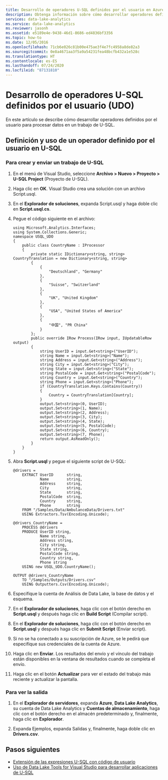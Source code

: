 ```yaml
---
title: Desarrollo de operadores U-SQL definidos por el usuario en Azure Data Lake Analytics
description: Obtenga información sobre cómo desarrollar operadores definidos por el usuario para usarse y volverse a usar en trabajos de Azure Data Lake Analytics.
services: data-lake-analytics
ms.service: data-lake-analytics
ms.reviewer: jasonh
ms.assetid: e5189e4e-9438-46d1-8686-ed4836bf3356
ms.topic: how-to
ms.date: 12/05/2016
ms.openlocfilehash: 71cb6e026c81b00e475ae3f4e7fc4958a8de82a3
ms.sourcegitcommit: 0e8a4671aa3f5a9a54231fea48bcfb432a1e528c
ms.translationtype: HT
ms.contentlocale: es-ES
ms.lasthandoff: 07/24/2020
ms.locfileid: "87131810"
---
```

# <a name="develop-u-sql-user-defined-operators-udos"></a>Desarrollo de operadores U-SQL definidos por el usuario (UDO)
En este artículo se describe cómo desarrollar operadores definidos por el usuario para procesar datos en un trabajo de U-SQL.

## <a name="define-and-use-a-user-defined-operator-in-u-sql"></a>Definición y uso de un operador definido por el usuario en U-SQL

### <a name="to-create-and-submit-a-u-sql-job"></a>Para crear y enviar un trabajo de U-SQL

1. En el menú de Visual Studio, seleccione **Archivo > Nuevo > Proyecto > U-SQL Project** (Proyecto de U-SQL).
2. Haga clic en **OK**. Visual Studio crea una solución con un archivo Script.usql.
3. En el **Explorador de soluciones**, expanda Script.usql y haga doble clic en **Script.usql.cs**.
4. Pegue el código siguiente en el archivo:

   ```usql
   using Microsoft.Analytics.Interfaces;
   using System.Collections.Generic;
   namespace USQL_UDO
   {
       public class CountryName : IProcessor
       {
           private static IDictionary<string, string> CountryTranslation = new Dictionary<string, string>
           {
               {
                   "Deutschland", "Germany"
               },
               {
                   "Suisse", "Switzerland"
               },
               {
                   "UK", "United Kingdom"
               },
               {
                   "USA", "United States of America"
               },
               {
                   "中国", "PR China"
               }
           };
           public override IRow Process(IRow input, IUpdatableRow output)
           {
               string UserID = input.Get<string>("UserID");
               string Name = input.Get<string>("Name");
               string Address = input.Get<string>("Address");
               string City = input.Get<string>("City");
               string State = input.Get<string>("State");
               string PostalCode = input.Get<string>("PostalCode");
               string Country = input.Get<string>("Country");
               string Phone = input.Get<string>("Phone");
               if (CountryTranslation.Keys.Contains(Country))
               {
                   Country = CountryTranslation[Country];
               }
               output.Set<string>(0, UserID);
               output.Set<string>(1, Name);
               output.Set<string>(2, Address);
               output.Set<string>(3, City);
               output.Set<string>(4, State);
               output.Set<string>(5, PostalCode);
               output.Set<string>(6, Country);
               output.Set<string>(7, Phone);
               return output.AsReadOnly();
           }
       }
   }
   ```

5. Abra **Script.usql** y pegue el siguiente script de U-SQL:

   ```usql
   @drivers =
       EXTRACT UserID      string,
               Name        string,
               Address     string,
               City        string,
               State       string,
               PostalCode  string,
               Country     string,
               Phone       string
       FROM "/Samples/Data/AmbulanceData/Drivers.txt"
       USING Extractors.Tsv(Encoding.Unicode);

   @drivers_CountryName =
       PROCESS @drivers
       PRODUCE UserID string,
               Name string,
               Address string,
               City string,
               State string,
               PostalCode string,
               Country string,
               Phone string
       USING new USQL_UDO.CountryName();

   OUTPUT @drivers_CountryName
       TO "/Samples/Outputs/Drivers.csv"
       USING Outputters.Csv(Encoding.Unicode);
   ```

6. Especifique la cuenta de Análisis de Data Lake, la base de datos y el esquema.
7. En el **Explorador de soluciones**, haga clic con el botón derecho en **Script.usql** y después haga clic en **Build Script** (Compilar script).
8. En el **Explorador de soluciones**, haga clic con el botón derecho en **Script.usql** y después haga clic en **Submit Script** (Enviar script).
9. Si no se ha conectado a su suscripción de Azure, se le pedirá que especifique sus credenciales de la cuenta de Azure.
10. Haga clic en **Enviar**. Los resultados del envío y el vínculo del trabajo están disponibles en la ventana de resultados cuando se completa el envío.
11. Haga clic en el botón **Actualizar** para ver el estado del trabajo más reciente y actualizar la pantalla.

### <a name="to-see-the-output"></a>Para ver la salida

1. En el **Explorador de servidores**, expanda **Azure**, **Data Lake Analytics**, su cuenta de Data Lake Analytics y **Cuentas de almacenamiento**, haga clic con el botón derecho en el almacén predeterminado y, finalmente, haga clic en **Explorador**.

2. Expanda Ejemplos, expanda Salidas y, finalmente, haga doble clic en **Drivers.csv**.

## <a name="next-steps"></a>Pasos siguientes

* [Extensión de las expresiones U-SQL con código de usuario](/u-sql/concepts/extending-u-sql-expressions-with-user-code)
* [Uso de Data Lake Tools for Visual Studio para desarrollar aplicaciones de U-SQL](data-lake-analytics-data-lake-tools-get-started.md)
